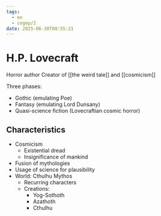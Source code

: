 ```yaml
---
tags:
  - en
  - cegep/2
date: 2025-06-30T00:55:21
---
```


# H.P. Lovecraft

Horror author
Creator of [[the weird tale]] and [[cosmicism]]

Three phases:

- Gothic (emulating Poe)
- Fantasy (emulating Lord Dunsany)
- Quasi-science fiction (Lovecraftian cosmic horror)

## Characteristics

- Cosmicism
	- Existential dread
	- Insignificance of mankind
- Fusion of mythologies
- Usage of science for plausibility
- World: Cthulhu Mythos
	- Recurring characters
	- Creations:
		- Yog-Sothoth
		- Azathoth
		- Cthulhu